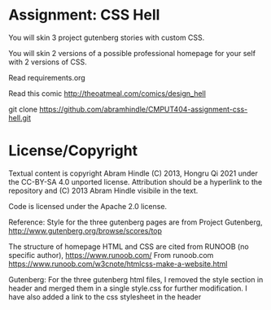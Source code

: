 Assignment: CSS Hell
====================

You will skin 3 project gutenberg stories with custom CSS.

You will skin 2 versions of a possible professional homepage for your
self with 2 versions of CSS.

Read requirements.org

Read this comic http://theoatmeal.com/comics/design_hell

git clone https://github.com/abramhindle/CMPUT404-assignment-css-hell.git

License/Copyright
=================

Textual content is copyright Abram Hindle (C) 2013, Hongru Qi 2021 under the CC-BY-SA
4.0 unported license. Attribution should be a hyperlink to the
repository and (C) 2013 Abram Hindle visibile in the text.

Code is licensed under the Apache 2.0 license.

Reference:
Style for the three gutenberg pages are from Project Gutenberg, http://www.gutenberg.org/browse/scores/top

The structure of homepage HTML and CSS are cited from RUNOOB (no specific author), https://www.runoob.com/
From runoob.com
https://www.runoob.com/w3cnote/htmlcss-make-a-website.html

Gutenberg:
For the three gutenberg html files, I removed the style section in header and
merged them in a single style.css for further modification. I have also added
a link to the css stylesheet in the header

